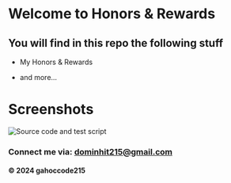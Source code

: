 # Welcome to Honors & Rewards

## You will find in this repo the following stuff

* My Honors & Rewards

* and more...

# Screenshots
![Source code and test script]()


### Connect me via: dominhit215@gmail.com

#### &#169; 2024 gahoccode215